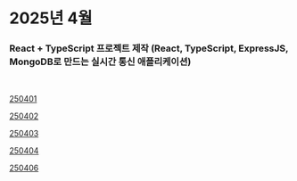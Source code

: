 # 2025년 4월

### React + TypeScript 프로젝트 제작 (React, TypeScript, ExpressJS, MongoDB로 만드는 실시간 통신 애플리케이션)

<br />

[250401](/DateLink/2025-04/250401.md)

[250402](/DateLink/2025-04/250402.md)

[250403](/DateLink/2025-04/250403.md)

[250404](/DateLink/2025-04/250404.md)

[250406](/DateLink/2025-04/250406.md)

<!-- [250407](/DateLink/2025-04/250407.md)

[250409](/DateLink/2025-04/250409.md)

[250410](/DateLink/2025-04/250410.md)

[250411](/DateLink/2025-04/250411.md)

[250412](/DateLink/2025-04/250412.md)

[250413](/DateLink/2025-04/250413.md)

[250414](/DateLink/2025-04/250414.md)

[250416](/DateLink/2025-04/250416.md)

[250417](/DateLink/2025-04/250417.md)

[250418](/DateLink/2025-04/250418.md)

[250419](/DateLink/2025-04/250419.md)

[250420](/DateLink/2025-04/250420.md)

[250421](/DateLink/2025-04/250421.md)

[250423](/DateLink/2025-04/250423.md)

[250424](/DateLink/2025-04/250424.md)

[250425](/DateLink/2025-04/250425.md)

[250427](/DateLink/2025-04/250427.md)

[250428](/DateLink/2025-04/250428.md)

[250430](/DateLink/2025-04/250430.md)

[250431](/DateLink/2025-04/250431.md) -->
